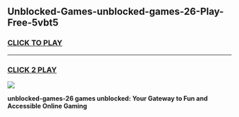 
## Unblocked-Games-unblocked-games-26-Play-Free-5vbt5
<h3>
<a href="https://premium76.site?title=unblocked-games-26&ref=12A">CLICK TO PLAY</a></h3>
<hr>

<h3>
<a href="https://premium76.site?title=unblocked-games-26&ref=12A">CLICK 2 PLAY</a>
  
</h3>

<a href="https://premium76.site?title=unblocked-games-26&ref=12A"><img src="https://clearcache.store/games.png"></a>


**unblocked-games-26 games unblocked: Your Gateway to Fun and Accessible Online Gaming**
